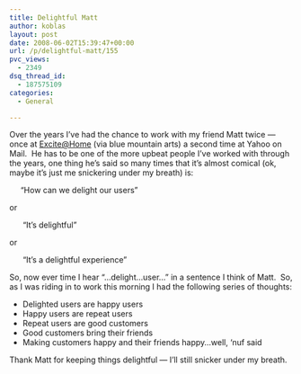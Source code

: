 ```yaml
---
title: Delightful Matt
author: koblas
layout: post
date: 2008-06-02T15:39:47+00:00
url: /p/delightful-matt/155
pvc_views:
  - 2349
dsq_thread_id:
  - 187575109
categories:
  - General

---
```

Over the years I&#8217;ve had the chance to work with my friend Matt twice &#8212; once at <Excite@Home> (via blue mountain arts) a second time at Yahoo on Mail.&nbsp; He has to be one of the more upbeat people I&#8217;ve worked with through the years, one thing he&#8217;s said so many times that it&#8217;s almost comical (ok, maybe it&#8217;s just me snickering under my breath) is:

&nbsp;&nbsp;&nbsp;&nbsp; &#8220;How can we delight our users&#8221;

or

&nbsp;&nbsp;&nbsp;&nbsp;&nbsp; &#8220;It&#8217;s delightful&#8221;

or

&nbsp;&nbsp;&nbsp;&nbsp;&nbsp; &#8220;It&#8217;s a delightful experience&#8221;

So, now ever time I hear &#8220;&#8230;delight&#8230;user&#8230;&#8221; in a sentence I think of Matt.&nbsp; So, as I was riding in to work this morning I had the following series of thoughts:

  * Delighted users are happy users
  * Happy users are repeat users
  * Repeat users are good customers
  * Good customers bring their friends
  * Making customers happy and their friends happy&#8230;well, &#8216;nuf said

Thank Matt for keeping things delightful &#8212; I&#8217;ll still snicker under my breath.
